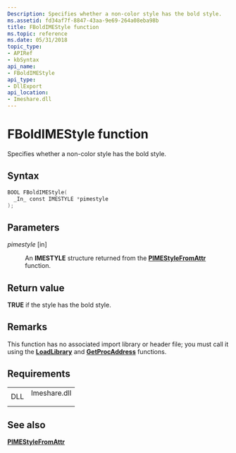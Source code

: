 ```yaml
---
Description: Specifies whether a non-color style has the bold style.
ms.assetid: fd34af7f-8847-43aa-9e69-264a08eba98b
title: FBoldIMEStyle function
ms.topic: reference
ms.date: 05/31/2018
topic_type: 
- APIRef
- kbSyntax
api_name: 
- FBoldIMEStyle
api_type: 
- DllExport
api_location: 
- Imeshare.dll
---
```


# FBoldIMEStyle function

Specifies whether a non-color style has the bold style.

## Syntax


```C++
BOOL FBoldIMEStyle(
  _In_ const IMESTYLE *pimestyle
);
```



## Parameters

<dl> <dt>

*pimestyle* \[in\]
</dt> <dd>

An **IMESTYLE** structure returned from the [**PIMEStyleFromAttr**](pimestylefromattr.md) function.

</dd> </dl>

## Return value

**TRUE** if the style has the bold style.

## Remarks

This function has no associated import library or header file; you must call it using the [**LoadLibrary**](/windows/win32/api/libloaderapi/nf-libloaderapi-loadlibrarya) and [**GetProcAddress**](/windows/win32/api/libloaderapi/nf-libloaderapi-getprocaddress) functions.

## Requirements



|                |                                                                                         |
|----------------|-----------------------------------------------------------------------------------------|
| DLL<br/> | <dl> <dt>Imeshare.dll</dt> </dl> |



## See also

<dl> <dt>

[**PIMEStyleFromAttr**](pimestylefromattr.md)
</dt> </dl>

 

 